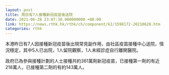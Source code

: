 ```yaml
---
layout: post
title: 周日有7人接種新冠疫苗後送院
date: 2021-06-28 23:07:38.000000000 +08:00
link: https://news.rthk.hk/rthk/ch/component/k2/1598172-20210628.htm
categories: rthk
---
```


本港昨日有7人因接種新冠疫苗後出現常見副作用，由社區疫苗接種中心送院，情況穩定，其中5人已出院，1人留院觀察，1人未經診症自行離開醫院。

政府已為參與接種計劃的人士接種共約361萬劑新冠疫苗，已接種第一劑的有近218萬人，已接種第二劑的有約143萬人。

